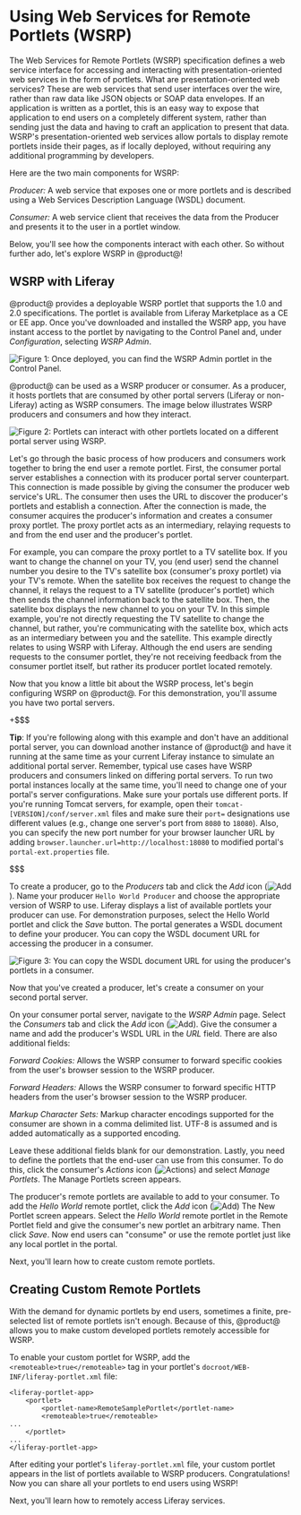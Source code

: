 # Using Web Services for Remote Portlets (WSRP) [](id=using-web-services-for-remote-portlets-wsrp)

The Web Services for Remote Portlets (WSRP) specification defines a web service
interface for accessing and interacting with presentation-oriented web services
in the form of portlets. What are presentation-oriented web services? These are
web services that send user interfaces over the wire, rather than raw data like
JSON objects or SOAP data envelopes. If an application is written as a portlet,
this is an easy way to expose that application to end users on a completely
different system, rather than sending just the data and having to craft an
application to present that data. WSRP's presentation-oriented web services 
allow portals to display remote portlets inside their pages, as if locally
deployed, without requiring any additional programming by developers.

Here are the two main components for WSRP:

*Producer:* A web service that exposes one or more portlets and is described
using a Web Services Description Language (WSDL) document.

*Consumer:* A web service client that receives the data from the Producer and
presents it to the user in a portlet window. 

Below, you'll see how the components interact with each other. So without
further ado, let's explore WSRP in @product@!

## WSRP with Liferay [](id=wsrp-with-liferay)

@product@ provides a deployable WSRP portlet that supports the 1.0 and 2.0
specifications. The portlet is available from Liferay Marketplace as a CE or EE
app. Once you've downloaded and installed the WSRP app, you have instant access
to the portlet by navigating to the Control Panel and, under *Configuration*,
selecting *WSRP Admin*.

![Figure 1: Once deployed, you can find the WSRP Admin portlet in the Control Panel.](../../images/wsrp-admin-control-panel.png)

@product@ can be used as a WSRP producer or consumer. As a producer, it
hosts portlets that are consumed by other portal servers (Liferay or
non-Liferay) acting as WSRP consumers. The image below illustrates WSRP
producers and consumers and how they interact.

![Figure 2: Portlets can interact with other portlets located on a different portal server using WSRP.](../../images/wsrp-illustration.png)

Let's go through the basic process of how producers and consumers work together
to bring the end user a remote portlet. First, the consumer portal server
establishes a connection with its producer portal server counterpart. This
connection is made possible by giving the consumer the producer web service's
URL. The consumer then uses the URL to discover the producer's portlets and
establish a connection. After the connection is made, the consumer acquires the
producer's information and creates a consumer proxy portlet. The proxy portlet
acts as an intermediary, relaying requests to and from the end user and the
producer's portlet.

For example, you can compare the proxy portlet to a TV satellite box. If you
want to change the channel on your TV, you (end user) send the channel number
you desire to the TV's satellite box (consumer's proxy portlet) via your TV's
remote. When the satellite box receives the request to change the channel, it
relays the request to a TV satellite (producer's portlet) which then sends the
channel information back to the satellite box. Then, the satellite box displays
the new channel to you on your TV. In this simple example, you're not directly
requesting the TV satellite to change the channel, but rather, you're
communicating with the satellite box, which acts as an intermediary between you
and the satellite. This example directly relates to using WSRP with Liferay.
Although the end users are sending requests to the consumer portlet, they're not
receiving feedback from the consumer portlet itself, but rather its producer
portlet located remotely.

Now that you know a little bit about the WSRP process, let's begin configuring
WSRP on @product@. For this demonstration, you'll assume you have two 
portal servers.

+$$$

**Tip**: If you're following along with this example and don't have an 
additional portal server, you can download another instance of @product@ and
have it running at the same time as your current Liferay instance to  simulate
an additional portal server. Remember, typical use cases have WSRP producers and
consumers linked on differing portal servers. To run two portal instances
locally at the same time, you'll need to change one of your portal's server
configurations. Make sure your portals use different ports. If you're running
Tomcat servers, for example, open their `tomcat-[VERSION]/conf/server.xml` files
and make sure their `port=` designations use different values (e.g., change one
server's port from `8080` to `18080`). Also, you can specify the new port number
for your browser launcher URL by adding
`browser.launcher.url=http://localhost:18080` to modified portal's
`portal-ext.properties` file. 

$$$

To create a producer, go to the *Producers* tab and click the *Add* icon 
(![Add](../../images/icon-add.png)).
Name your producer `Hello World Producer` and choose the appropriate version of
WSRP to use. Liferay displays a list of available portlets your producer can
use. For demonstration purposes, select the Hello World portlet and click the
*Save* button. The portal generates a WSDL document to define your producer. You
can copy the WSDL document URL for accessing the producer in a consumer. 

![Figure 3: You can copy the WSDL document URL for using the producer's portlets in a consumer.](../../images/wsrp-producer-url.png)

Now that you've created a producer, let's create a consumer on your second 
portal server. 

On your consumer portal server, navigate to the *WSRP Admin* page. Select the
*Consumers* tab and click the *Add* icon
(![Add](../../images/icon-add.png)).
Give the consumer a name and add the producer's WSDL URL in the *URL* field.
There are also additional fields:

*Forward Cookies:* Allows the WSRP consumer to forward specific cookies from
the user's browser session to the WSRP producer.

*Forward Headers:* Allows the WSRP consumer to forward specific HTTP headers
from the user's browser session to the WSRP producer.

*Markup Character Sets:* Markup character encodings supported for the consumer
are shown in a comma delimited list. UTF-8 is assumed and is added automatically
as a supported encoding.

Leave these additional fields blank for our demonstration. Lastly, you need to
define the portlets that the end-user can use from this consumer. To do this,
click the consumer's *Actions* icon
(![Actions](../../images/icon-actions.png))
and select *Manage Portlets*. The Manage Portlets screen appears. 

The producer's remote portlets are available to add to your consumer. To 
add the *Hello World* remote portlet, click the *Add* icon
(![Add](../../images/icon-add.png))
The New Portlet screen appears. Select the *Hello World* remote portlet in the
Remote Portlet field and give the consumer's new portlet an arbitrary name. Then
click *Save*. Now end users can "consume" or use the remote portlet just like
any local portlet in the portal.

Next, you'll learn how to create custom remote portlets.

## Creating Custom Remote Portlets [](id=creating-custom-remote-portlets)

With the demand for dynamic portlets by end users, sometimes a finite,
pre-selected list of remote portlets isn't enough. Because of this, @product@
allows you to make custom developed portlets remotely accessible for WSRP.

To enable your custom portlet for WSRP, add the `<remoteable>true</remoteable>`
tag in your portlet's `docroot/WEB-INF/liferay-portlet.xml` file:

    <liferay-portlet-app>
        <portlet>
            <portlet-name>RemoteSamplePortlet</portlet-name>
            <remoteable>true</remoteable>
    ...
        </portlet>
    ...
    </liferay-portlet-app>

After editing your portlet's `liferay-portlet.xml` file, your custom portlet
appears in the list of portlets available to WSRP producers. Congratulations!
Now you can share all your portlets to end users using WSRP!

Next, you'll learn how to remotely access Liferay services.
